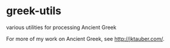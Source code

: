 # greek-utils

various utilities for processing Ancient Greek

For more of my work on Ancient Greek, see <http://jktauber.com/>.
